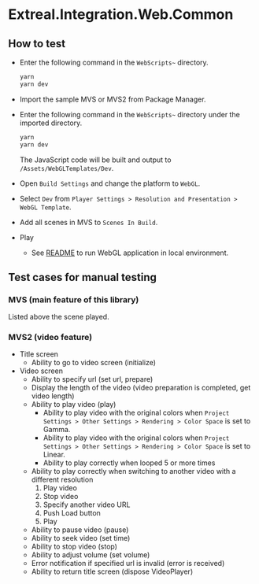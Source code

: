 # Extreal.Integration.Web.Common

## How to test

- Enter the following command in the `WebScripts~` directory.

   ```bash
   yarn
   yarn dev
   ```

- Import the sample MVS or MVS2 from Package Manager.
- Enter the following command in the `WebScripts~` directory under the imported directory.

   ```bash
   yarn
   yarn dev
   ```

   The JavaScript code will be built and output to `/Assets/WebGLTemplates/Dev`.
- Open `Build Settings` and change the platform to `WebGL`.
- Select `Dev` from `Player Settings > Resolution and Presentation > WebGL Template`.
- Add all scenes in MVS to `Scenes In Build`.
- Play
   - See [README](https://github.com/extreal-dev/Extreal.Dev/blob/main/WebGLBuild/README.md) to run WebGL application in local environment.

## Test cases for manual testing

### MVS (main feature of this library)

Listed above the scene played.

### MVS2 (video feature)

- Title screen
  - Ability to go to video screen (initialize)
- Video screen
  - Ability to specify url (set url, prepare)
  - Display the length of the video (video preparation is completed, get video length)
  - Ability to play video (play)
    - Ability to play video with the original colors when `Project Settings > Other Settings > Rendering > Color Space` is set to Gamma.
    - Ability to play video with the original colors when `Project Settings > Other Settings > Rendering > Color Space` is set to Linear.
    - Ability to play correctly when looped 5 or more times
  - Ability to play correctly when switching to another video with a different resolution
    <ol type="1">
      <li>Play video</li>
      <li>Stop video</li>
      <li>Specify another video URL</li>
      <li>Push Load button</li>
      <li>Play</li>
    </ol>
  - Ability to pause video (pause)
  - Ability to seek video (set time)
  - Ability to stop video (stop)
  - Ability to adjust volume (set volume)
  - Error notification if specified url is invalid (error is received)
  - Ability to return title screen (dispose VideoPlayer)
